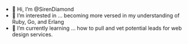 - 👋 Hi, I’m @SirenDiamond
- 👀 I’m interested in ... becoming more versed in my understanding of Ruby, Go, and Erlang
- 🌱 I’m currently learning ... how to pull and vet potential leads for web design services.



